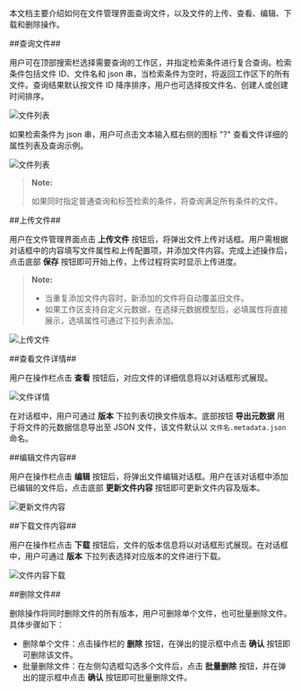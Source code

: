 本文档主要介绍如何在文件管理界面查询文件，以及文件的上传、查看、编辑、下载和删除操作。

##查询文件##

用户可在顶部搜索栏选择需要查询的工作区，并指定检索条件进行复合查询。检索条件包括文件 ID、文件名和 json 串，当检索条件为空时，将返回工作区下的所有文件。查询结果默认按文件 ID 降序排序，用户也可选择按文件名、创建人或创建时间排序。

![文件列表][file_list]

如果检索条件为 json 串，用户可点击文本输入框右侧的图标 "?" 查看文件详细的属性列表及查询示例。

![文件列表][file_list_by_json]

>**Note:**
>
> 如果同时指定普通查询和标签检索的条件，将查询满足所有条件的文件。

##上传文件##

用户在文件管理界面点击 **上传文件** 按钮后，将弹出文件上传对话框。用户需根据对话框中的内容填写文件属性和上传配置项，并添加文件内容。完成上述操作后，点击底部 **保存** 按钮即可开始上传，上传过程将实时显示上传进度。

>**Note:**
>
> - 当重复添加文件内容时，新添加的文件将自动覆盖旧文件。
> - 如果工作区支持自定义元数据，在选择元数据模型后，必填属性将直接展示，选填属性可通过下拉列表添加。

![上传文件][file_upload]

##查看文件详情##

用户在操作栏点击 **查看** 按钮后，对应文件的详细信息将以对话框形式展现。

![文件详情][file_detail]

在对话框中，用户可通过 **版本** 下拉列表切换文件版本。底部按钮 **导出元数据** 用于将文件的元数据信息导出至 JSON 文件，该文件默认以 `文件名.metadata.json` 命名。

##编辑文件内容##

用户在操作栏点击 **编辑** 按钮后，将弹出文件编辑对话框。用户在该对话框中添加已编辑的文件后，点击底部 **更新文件内容** 按钮即可更新文件内容及版本。

![更新文件内容][file_update_content]

##下载文件内容##

用户在操作栏点击 **下载** 按钮后，文件的版本信息将以对话框形式展现。在对话框中，用户可通过 **版本** 下拉列表选择对应版本的文件进行下载。

![文件内容下载][file_download]

##删除文件##

删除操作将同时删除文件的所有版本，用户可删除单个文件，也可批量删除文件。具体步骤如下：

- 删除单个文件：点击操作栏的 **删除** 按钮，在弹出的提示框中点击 **确认** 按钮即可删除该文件。
- 批量删除文件：在左侧勾选框勾选多个文件后，点击 **批量删除** 按钮，并在弹出的提示框中点击 **确认** 按钮即可批量删除文件。


[file_list]:Om/Operation/file_list.png
[file_list_by_json]:Om/Operation/file_list_by_json.png
[file_detail]:Om/Operation/file_detail.png
[file_download]:Om/Operation/file_download.png
[file_upload]:Om/Operation/file_upload.png
[file_update_content]:Om/Operation/file_update_content.png